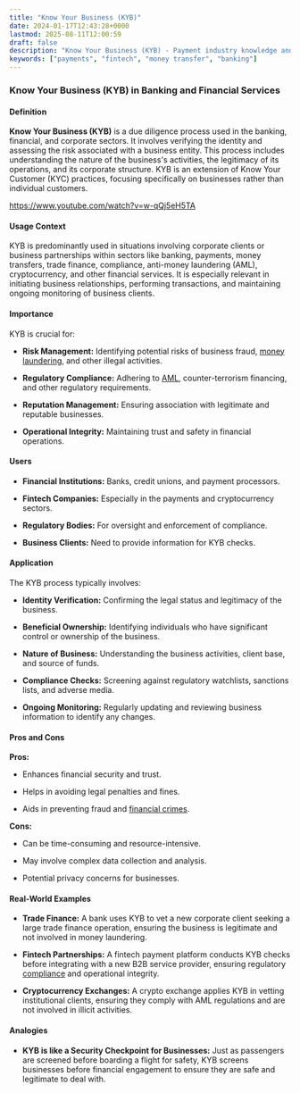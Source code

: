 ```yaml
---
title: "Know Your Business (KYB)"
date: 2024-01-17T12:43:28+0000
lastmod: 2025-08-11T12:00:59
draft: false
description: "Know Your Business (KYB) - Payment industry knowledge and insights"
keywords: ["payments", "fintech", "money transfer", "banking"]
---
```


### Know Your Business (KYB) in Banking and Financial Services

#### Definition

**Know Your Business (KYB)** is a due diligence process used in the banking, financial, and corporate sectors. It involves verifying the identity and assessing the risk associated with a business entity. This process includes understanding the nature of the business's activities, the legitimacy of its operations, and its corporate structure. KYB is an extension of Know Your Customer (KYC) practices, focusing specifically on businesses rather than individual customers.

https://www.youtube.com/watch?v=w-qQj5eH5TA

#### Usage Context

KYB is predominantly used in situations involving corporate clients or business partnerships within sectors like banking, payments, money transfers, trade finance, compliance, anti-money laundering (AML), cryptocurrency, and other financial services. It is especially relevant in initiating business relationships, performing transactions, and maintaining ongoing monitoring of business clients.

#### Importance

KYB is crucial for:

- **Risk Management:** Identifying potential risks of business fraud, [money laundering](https://faisalkhanllc.xyz/resources/payments-wiki/m/money-laundering/), and other illegal activities.

- **Regulatory Compliance:** Adhering to [AML](https://faisalkhanllc.xyz/resources/payments-wiki/a/anti-money-laundering-aml/), counter-terrorism financing, and other regulatory requirements.

- **Reputation Management:** Ensuring association with legitimate and reputable businesses.

- **Operational Integrity:** Maintaining trust and safety in financial operations.

#### Users

- **Financial Institutions:** Banks, credit unions, and payment processors.

- **Fintech Companies:** Especially in the payments and cryptocurrency sectors.

- **Regulatory Bodies:** For oversight and enforcement of compliance.

- **Business Clients:** Need to provide information for KYB checks.

#### Application

The KYB process typically involves:

- **Identity Verification:** Confirming the legal status and legitimacy of the business.

- **Beneficial Ownership:** Identifying individuals who have significant control or ownership of the business.

- **Nature of Business:** Understanding the business activities, client base, and source of funds.

- **Compliance Checks:** Screening against regulatory watchlists, sanctions lists, and adverse media.

- **Ongoing Monitoring:** Regularly updating and reviewing business information to identify any changes.

#### Pros and Cons

**Pros:**

- Enhances financial security and trust.

- Helps in avoiding legal penalties and fines.

- Aids in preventing fraud and [financial crimes](https://faisalkhanllc.xyz/resources/payments-wiki/f/financial-crimes/).

**Cons:**

- Can be time-consuming and resource-intensive.

- May involve complex data collection and analysis.

- Potential privacy concerns for businesses.

#### Real-World Examples

- **Trade Finance:** A bank uses KYB to vet a new corporate client seeking a large trade finance operation, ensuring the business is legitimate and not involved in money laundering.

- **Fintech Partnerships:** A fintech payment platform conducts KYB checks before integrating with a new B2B service provider, ensuring regulatory [compliance](https://faisalkhanllc.xyz/resources/payments-wiki/c/compliance-program/) and operational integrity.

- **Cryptocurrency Exchanges:** A crypto exchange applies KYB in vetting institutional clients, ensuring they comply with AML regulations and are not involved in illicit activities.

#### Analogies

- **KYB is like a Security Checkpoint for Businesses:** Just as passengers are screened before boarding a flight for safety, KYB screens businesses before financial engagement to ensure they are safe and legitimate to deal with.